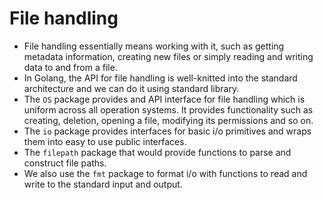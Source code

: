 # File handling

- File handling essentially means working with it, such as getting metadata information, creating new files or simply reading and writing data to and from a file.
- In Golang, the API for file handling is well-knitted into the standard architecture and we can do it using standard library.
- The `OS` package provides and API interface for file handling which is uniform across all operation systems. It provides functionality such as creating, deletion, opening a file, modifying its permissions and so on.
- The `io` package provides interfaces for basic i/o primitives and wraps them into easy to use public interfaces.
- The `filepath` package that would provide functions to parse and construct file paths.
- We also use the `fmt` package to format i/o with functions to read and write to the standard input and output.

